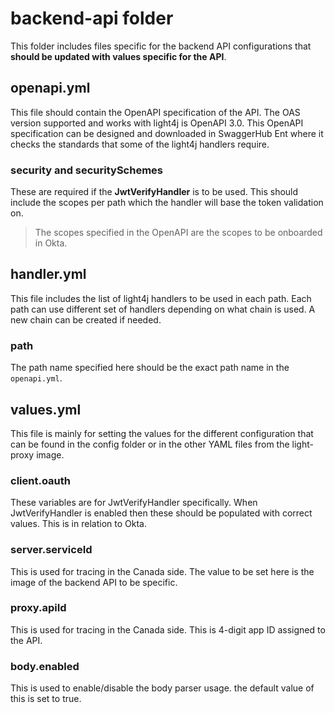 # backend-api folder

This folder includes files specific for the backend API configurations that **should be updated with values specific for the API**.

## openapi.yml

This file should contain the OpenAPI specification of the API. The OAS version supported and works with light4j is OpenAPI 3.0. This OpenAPI specification can be designed and downloaded in SwaggerHub Ent where it checks the standards that some of the light4j handlers require.

### security and securitySchemes

These are required if the **JwtVerifyHandler** is to be used. This should include the scopes per path which the handler will base the token validation on.

> The scopes specified in the OpenAPI are the scopes to be onboarded in Okta.

## handler.yml

This file includes the list of light4j handlers to be used in each path. Each path can use different set of handlers depending on what chain is used. A new chain can be created if needed.

### path

The path name specified here should be the exact path name in the `openapi.yml`.

## values.yml

This file is mainly for setting the values for the different configuration that can be found in the config folder or in the other YAML files from the light-proxy image.

### client.oauth

These variables are for JwtVerifyHandler specifically. When JwtVerifyHandler is enabled then these should be populated with correct values. This is in relation to Okta.

### server.serviceId

This is used for tracing in the Canada side. The value to be set here is the image of the backend API to be specific.

### proxy.apiId

This is used for tracing in the Canada side. This is 4-digit app ID assigned to the API.

### body.enabled

This is used to enable/disable the body parser usage. the default value of this is set to true.